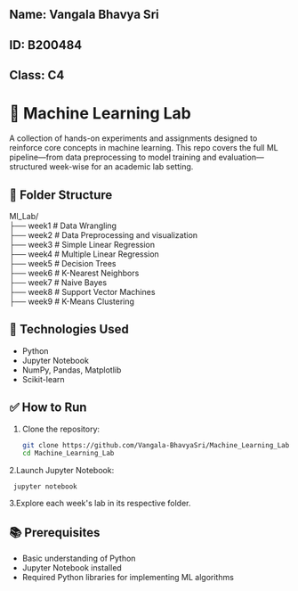 ## Name: Vangala Bhavya Sri
## ID: B200484 
## Class: C4

# 🧠 Machine Learning Lab

A collection of hands-on experiments and assignments designed to reinforce core concepts in machine learning. This repo covers the full ML pipeline—from data preprocessing to model training and evaluation—structured week-wise for an academic lab setting.

## 📁 Folder Structure

Ml_Lab/  
├── week1        # Data Wrangling  
├── week2        # Data Preprocessing and visualization  
├── week3        # Simple Linear Regression  
├── week4        # Multiple Linear Regression  
├── week5        # Decision Trees  
├── week6        # K-Nearest Neighbors  
├── week7        # Naive Bayes  
├── week8        # Support Vector Machines  
├── week9        # K-Means Clustering  

## 🔧 Technologies Used

- Python  
- Jupyter Notebook  
- NumPy, Pandas, Matplotlib  
- Scikit-learn

## ✅ How to Run

1. Clone the repository:

   ```bash
   git clone https://github.com/Vangala-BhavyaSri/Machine_Learning_Lab.git
   cd Machine_Learning_Lab

2.Launch Jupyter Notebook:

     jupyter notebook

3.Explore each week's lab in its respective folder.

## 📚 Prerequisites

- Basic understanding of Python
- Jupyter Notebook installed
- Required Python libraries for implementing ML algorithms

